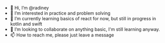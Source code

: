 - 👋 Hi, I’m @radiney
- 👀 I’m interested in practice and problem solving
- 🌱 I’m currently learning basics of react for now, but still in progress in kotlin and swift
- 💞️ I’m looking to collaborate on anything basic, I'm still learning anyway.
- 📫 How to reach me, please just leave a message

<!---
radiney/radiney is a ✨ special ✨ repository because its `README.md` (this file) appears on your GitHub profile.
You can click the Preview link to take a look at your changes.
--->
